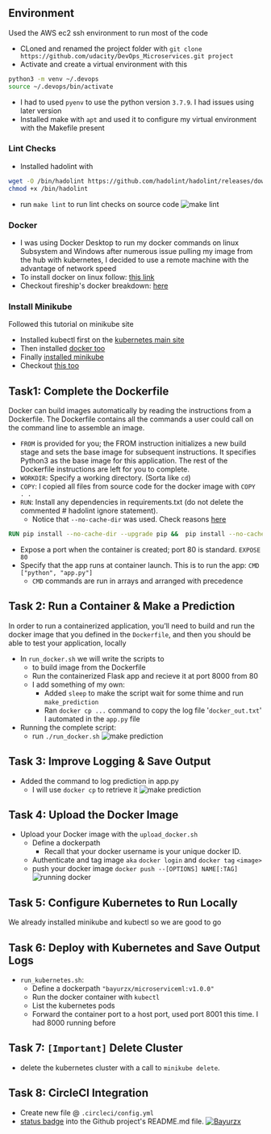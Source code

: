 ## Environment
Used the AWS ec2 ssh environment to run most of the code
- CLoned and renamed the project folder with `git clone https://github.com/udacity/DevOps_Microservices.git project`
- Activate and create a virtual environment with this
``` sh
python3 -m venv ~/.devops
source ~/.devops/bin/activate
```
  - I had to used `pyenv` to use the python version `3.7.9`. I had issues using later version
- Installed make with `apt` and used it to configure my virtual environment with the Makefile present

### Lint Checks
- Installed hadolint with
``` sh
wget -O /bin/hadolint https://github.com/hadolint/hadolint/releases/download/v2.10.0/hadolint-Linux-x86_64
chmod +x /bin/hadolint
```
- run `make lint` to run lint checks on source code
![make lint](project\screenshots\make_lint.jpg)

### Docker
- I was using Docker Desktop to run my docker commands on linux Subsystem and Windows after numerous issue pulling my image from the hub with kubernetes, I decided to use a remote machine with the advantage of network speed
- To install docker on linux follow: [this link](https://www.digitalocean.com/community/tutorials/how-to-install-and-use-docker-on-ubuntu-20-04#prerequisites)
- Checkout fireship's docker breakdown: [here](https://www.youtube.com/watch?v=gAkwW2tuIqE)
  
### Install Minikube
Followed this tutorial on minikube site
- Installed kubectl first on the [kubernetes main site](https://kubernetes.io/docs/tasks/tools/install-kubectl-linux/)
- Then installed [docker too](https://www.digitalocean.com/community/tutorials/how-to-install-and-use-docker-on-ubuntu-20-04#prerequisites)
- Finally [installed minikube](https://minikube.sigs.k8s.io/docs/start/)
- Checkout [this too](https://computingforgeeks.com/how-to-install-minikube-on-ubuntu-debian-linux/)


## Task1: Complete the Dockerfile
Docker can build images automatically by reading the instructions from a Dockerfile. The Dockerfile contains all the commands a user could call on the command line to assemble an image.

- `FROM` is provided for you; the FROM instruction initializes a new build stage and sets the base image for subsequent instructions. It specifies Python3 as the base image for this application. The rest of the Dockerfile instructions are left for you to complete.
- `WORKDIR`: Specify a working directory. (Sorta like `cd`)
- `COPY`: I copied all files from source code for the docker image with `COPY . .`
- `RUN`: Install any dependencies in requirements.txt (do not delete the commented # hadolint ignore statement).
  - Notice that `--no-cache-dir` was used. Check reasons [here](https://stackoverflow.com/a/45594808/10690280)
``` Dockerfile
RUN pip install --no-cache-dir --upgrade pip &&  pip install --no-cache-dir -r requirements.txt
```
- Expose a port when the container is created; port 80 is standard. `EXPOSE 80`
- Specify that the app runs at container launch. This is to run the app: `CMD ["python", "app.py"]`
  - `CMD` commands are run in arrays and arranged with precedence

## Task 2: Run a Container & Make a Prediction
In order to run a containerized application, you’ll need to build and run the docker image that you defined in the `Dockerfile`, and then you should be able to test your application, locally
- In `run_docker.sh` we will write the scripts to 
  - to build image from the Dockerfile 
  - Run the containerized Flask app and recieve it at port 8000 from 80
  - I add something of my own:
    - Added `sleep` to make the script wait for some thime and run `make_prediction`
    - Ran `docker cp ...` command to copy the log file '`docker_out.txt`' I automated in the `app.py` file
- Running the complete script:
  - run `./run_docker.sh`
![make prediction](project\screenshots\make_prediction.jpg)

## Task 3: Improve Logging & Save Output
- Added the command to log prediction in app.py
  - I will use `docker cp` to retrieve it
![make prediction](project\screenshots\make_prediction2.jpg)

## Task 4: Upload the Docker Image
- Upload your Docker image with the `upload_docker.sh`
  - Define a dockerpath
    - Recall that your docker username is your unique docker ID.
  - Authenticate and tag image `aka` `docker login` and `docker tag` `<image>`
  - push your docker image `docker push --[OPTIONS] NAME[:TAG]`
![running docker](project\screenshots\run_docker_pass.jpg)

## Task 5: Configure Kubernetes to Run Locally
We already installed minikube and kubectl so we are good to go

## Task 6: Deploy with Kubernetes and Save Output Logs
- `run_kubernetes.sh`: 
  - Define a dockerpath `"bayurzx/microserviceml:v1.0.0"`
  - Run the docker container with `kubectl`
  - List the kubernetes pods
  - Forward the container port to a host port, used port 8001 this time. I had 8000 running before

## Task 7: `[Important]` Delete Cluster
- delete the kubernetes cluster with a call to `minikube delete`.

## Task 8: CircleCI Integration
- Create new file @ `.circleci/config.yml`
- [status badge](https://circleci.com/docs/2.0/status-badges/) into the Github project's README.md file.
[![Bayurzx](https://circleci.com/gh/Bayurzx/Udacity_Microservices_Project.svg?style=svg)](https://app.circleci.com/pipelines/github/Bayurzx/Udacity_Microservices_Project)
